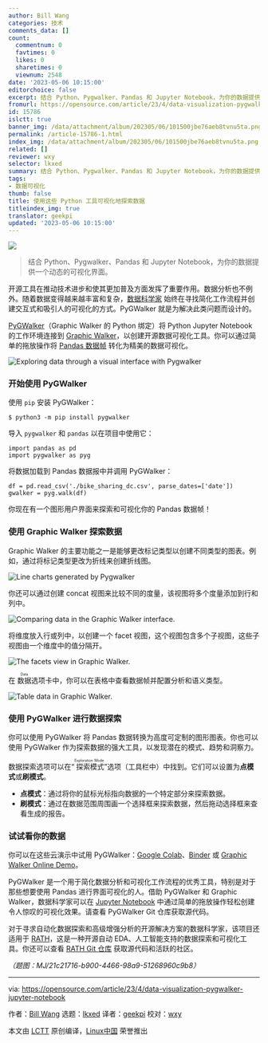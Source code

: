 ```yaml
---
author: Bill Wang
categories: 技术
comments_data: []
count:
  commentnum: 0
  favtimes: 0
  likes: 0
  sharetimes: 0
  viewnum: 2548
date: '2023-05-06 10:15:00'
editorchoice: false
excerpt: 结合 Python、Pygwalker、Pandas 和 Jupyter Notebook，为你的数据提供一个动态的可视化界面。
fromurl: https://opensource.com/article/23/4/data-visualization-pygwalker-jupyter-notebook
id: 15786
islctt: true
banner_img: /data/attachment/album/202305/06/101500jbe76aeb8tvnu5ta.png
permalink: /article-15786-1.html
index_img: /data/attachment/album/202305/06/101500jbe76aeb8tvnu5ta.png.thumb.jpg
related: []
reviewer: wxy
selector: lkxed
summary: 结合 Python、Pygwalker、Pandas 和 Jupyter Notebook，为你的数据提供一个动态的可视化界面。
tags:
- 数据可视化
thumb: false
title: 使用这些 Python 工具可视化地探索数据
titleindex_img: true
translator: geekpi
updated: '2023-05-06 10:15:00'
---
```


![](/data/attachment/album/202305/06/101500jbe76aeb8tvnu5ta.png)



> 
> 结合 Python、Pygwalker、Pandas 和 Jupyter Notebook，为你的数据提供一个动态的可视化界面。
> 
> 
> 


开源工具在推动技术进步和使其更加普及方面发挥了重要作用。数据分析也不例外。随着数据变得越来越丰富和复杂，[数据科学家](https://enterprisersproject.com/article/2022/9/data-scientist-day-life?intcmp=7013a000002qLH8AAM) 始终在寻找简化工作流程并创建交互式和吸引人的可视化的方式。PyGWalker 就是为解决此类问题而设计的。


[PyGWalker](https://github.com/Kanaries/pygwalker)（Graphic Walker 的 Python 绑定）将 Python Jupyter Notebook 的工作环境连接到 [Graphic Walker](https://github.com/Kanaries/graphic-walker)，以创建开源数据可视化工具。你可以通过简单的拖放操作将 [Pandas 数据帧](https://opensource.com/article/20/6/pandas-python) 转化为精美的数据可视化。


![Exploring data through a visual interface with Pygwalker](/data/attachment/album/202305/06/101719tn8xb3v83uvr0cn0.gif)


### 开始使用 PyGWalker


使用 `pip` 安装 PyGWalker：



```
$ python3 -m pip install pygwalker

```

导入 `pygwalker` 和 `pandas` 以在项目中使用它：



```
import pandas as pd
import pygwalker as pyg

```

将数据加载到 Pandas 数据报中并调用 PyGWalker：



```
df = pd.read_csv('./bike_sharing_dc.csv', parse_dates=['date'])
gwalker = pyg.walk(df)

```

你现在有一个图形用户界面来探索和可视化你的 Pandas 数据帧！


### 使用 Graphic Walker 探索数据


Graphic Walker 的主要功能之一是能够更改标记类型以创建不同类型的图表。例如，通过将标记类型更改为折线来创建折线图。


![Line charts generated by Pygwalker](/data/attachment/album/202305/06/101737qho88kg9ago4za9x.jpg)


你还可以通过创建 concat 视图来比较不同的度量，该视图将多个度量添加到行和列中。


![Comparing data in the Graphic Walker interface.](/data/attachment/album/202305/06/101759au3ojnn3njtndvud.jpg)


将维度放入行或列中，以创建一个 facet 视图，这个视图包含多个子视图，这些子视图由一个维度中的值分隔开。


![The facets view in Graphic Walker.](/data/attachment/album/202305/06/101816sqgjac49ypqgonya.jpg)


在 <ruby> 数据 <rt>  Data </rt></ruby> 选项卡中，你可以在表格中查看数据帧并配置分析和语义类型。


![Table data in Graphic Walker.](/data/attachment/album/202305/06/101833bkx9v97yv70aaezp.jpg)


### 使用 PyGWalker 进行数据探索


你可以使用 PyGWalker 将 Pandas 数据转换为高度可定制的图形图表。你也可以使用 PyGWalker 作为探索数据的强大工具，以发现潜在的模式、趋势和洞察力。


数据探索选项可以在“<ruby> 探索模式 <rt>  Exploration Mode </rt></ruby>”选项（工具栏中）中找到。它们可以设置为**点模式**或**刷模式**。


* **点模式**：通过将你的鼠标光标指向数据的一个特定部分来探索数据。
* **刷模式**：通过在数据范围周围画一个选择框来探索数据，然后拖动选择框来查看生成的报告。


### 试试看你的数据


你可以在这些云演示中试用 PyGWalker：[Google Colab](https://colab.research.google.com/drive/171QUQeq-uTLgSj1u-P9DQig7Md1kpXQ2?usp=sharing)、[Binder](https://mybinder.org/v2/gh/Kanaries/pygwalker/main?labpath=tests%2Fmain.ipynb) 或 [Graphic Walker Online Demo](https://graphic-walker.kanaries.net/)。


PyGWalker 是一个用于简化数据分析和可视化工作流程的优秀工具，特别是对于那些想要使用 Pandas 进行界面可视化的人。借助 PyGWalker 和 Graphic Walker，数据科学家可以在 [Jupyter Notebook](https://opensource.com/downloads/jupyter-guide) 中通过简单的拖放操作轻松创建令人惊叹的可视化效果。请查看 PyGWalker Git 仓库获取源代码。


对于寻求自动化数据探索和高级增强分析的开源解决方案的数据科学家，该项目还适用于 [RATH](https://kanaries.net/)，这是一种开源自动 EDA、人工智能支持的数据探索和可视化工具。你还可以查看 [RATH Git 仓库](https://github.com/Kanaries/Rath) 获取源代码和活跃的社区。


*（题图：MJ/21c21716-b900-4466-98a9-51268960c9b8）*




---


via: <https://opensource.com/article/23/4/data-visualization-pygwalker-jupyter-notebook>


作者：[Bill Wang](https://opensource.com/users/bill-wang) 选题：[lkxed](https://github.com/lkxed/) 译者：[geekpi](https://github.com/geekpi) 校对：[wxy](https://github.com/wxy)


本文由 [LCTT](https://github.com/LCTT/TranslateProject) 原创编译，[Linux中国](https://linux.cn/) 荣誉推出